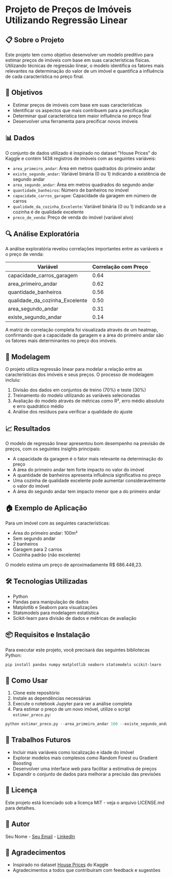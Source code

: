 # Projeto de Preços de Imóveis Utilizando Regressão Linear

## 📋 Sobre o Projeto

Este projeto tem como objetivo desenvolver um modelo preditivo para estimar preços de imóveis com base em suas características físicas. Utilizando técnicas de regressão linear, o modelo identifica os fatores mais relevantes na determinação do valor de um imóvel e quantifica a influência de cada característica no preço final.

## 🎯 Objetivos

- Estimar preços de imóveis com base em suas características
- Identificar os aspectos que mais contribuem para a precificação
- Determinar qual característica tem maior influência no preço final
- Desenvolver uma ferramenta para precificar novos imóveis

## 📊 Dados

O conjunto de dados utilizado é inspirado no dataset "House Prices" do Kaggle e contém 1438 registros de imóveis com as seguintes variáveis:

- `area_primeiro_andar`: Área em metros quadrados do primeiro andar
- `existe_segundo_andar`: Variável binária (0 ou 1) indicando a existência de segundo andar
- `area_segundo_andar`: Área em metros quadrados do segundo andar
- `quantidade_banheiros`: Número de banheiros no imóvel
- `capacidade_carros_garagem`: Capacidade da garagem em número de carros
- `qualidade_da_cozinha_Excelente`: Variável binária (0 ou 1) indicando se a cozinha é de qualidade excelente
- `preco_de_venda`: Preço de venda do imóvel (variável alvo)

## 🔍 Análise Exploratória

A análise exploratória revelou correlações importantes entre as variáveis e o preço de venda:

| Variável | Correlação com Preço |
|----------|----------------------|
| capacidade_carros_garagem | 0.64 |
| area_primeiro_andar | 0.62 |
| quantidade_banheiros | 0.56 |
| qualidade_da_cozinha_Excelente | 0.50 |
| area_segundo_andar | 0.31 |
| existe_segundo_andar | 0.14 |

A matriz de correlação completa foi visualizada através de um heatmap, confirmando que a capacidade da garagem e a área do primeiro andar são os fatores mais determinantes no preço dos imóveis.

## 🧮 Modelagem

O projeto utiliza regressão linear para modelar a relação entre as características dos imóveis e seus preços. O processo de modelagem incluiu:

1. Divisão dos dados em conjuntos de treino (70%) e teste (30%)
2. Treinamento do modelo utilizando as variáveis selecionadas
3. Avaliação do modelo através de métricas como R², erro médio absoluto e erro quadrático médio
4. Análise dos resíduos para verificar a qualidade do ajuste

## 📈 Resultados

O modelo de regressão linear apresentou bom desempenho na previsão de preços, com os seguintes insights principais:

- A capacidade da garagem é o fator mais relevante na determinação do preço
- A área do primeiro andar tem forte impacto no valor do imóvel
- A quantidade de banheiros apresenta influência significativa no preço
- Uma cozinha de qualidade excelente pode aumentar consideravelmente o valor do imóvel
- A área do segundo andar tem impacto menor que a do primeiro andar

## 🏠 Exemplo de Aplicação

Para um imóvel com as seguintes características:
- Área do primeiro andar: 100m²
- Sem segundo andar
- 2 banheiros
- Garagem para 2 carros
- Cozinha padrão (não excelente)

O modelo estima um preço de aproximadamente R$ 686.448,23.

## 🛠️ Tecnologias Utilizadas

- Python
- Pandas para manipulação de dados
- Matplotlib e Seaborn para visualizações
- Statsmodels para modelagem estatística
- Scikit-learn para divisão de dados e métricas de avaliação

## 📦 Requisitos e Instalação

Para executar este projeto, você precisará das seguintes bibliotecas Python:

```bash
pip install pandas numpy matplotlib seaborn statsmodels scikit-learn
```

## 📝 Como Usar

1. Clone este repositório
2. Instale as dependências necessárias
3. Execute o notebook Jupyter para ver a análise completa
4. Para estimar o preço de um novo imóvel, utilize o script `estimar_preco.py`:

```python
python estimar_preco.py --area_primeiro_andar 100 --existe_segundo_andar 0 --area_segundo_andar 0 --quantidade_banheiros 2 --capacidade_carros_garagem 2 --qualidade_da_cozinha_Excelente 0
```

## 🔮 Trabalhos Futuros

- Incluir mais variáveis como localização e idade do imóvel
- Explorar modelos mais complexos como Random Forest ou Gradient Boosting
- Desenvolver uma interface web para facilitar a estimativa de preços
- Expandir o conjunto de dados para melhorar a precisão das previsões

## 📄 Licença

Este projeto está licenciado sob a licença MIT - veja o arquivo LICENSE.md para detalhes.

## 👤 Autor

Seu Nome - [Seu Email](mailto:seu.email@exemplo.com) - [LinkedIn](https://www.linkedin.com/in/seu-perfil/)

## 🙏 Agradecimentos

- Inspirado no dataset [House Prices](https://www.kaggle.com/competitions/house-prices-advanced-regression-techniques) do Kaggle
- Agradecimentos a todos que contribuíram com feedback e sugestões
